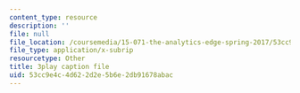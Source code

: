 ```yaml
---
content_type: resource
description: ''
file: null
file_location: /coursemedia/15-071-the-analytics-edge-spring-2017/53cc9e4c4d622d2e5b6e2db91678abac_EXYgISgOw0g.srt
file_type: application/x-subrip
resourcetype: Other
title: 3play caption file
uid: 53cc9e4c-4d62-2d2e-5b6e-2db91678abac
---
```


